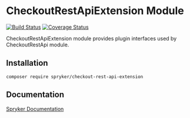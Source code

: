 # CheckoutRestApiExtension Module
[![Build Status](https://travis-ci.org/spryker/checkout-rest-api-extension.svg)](https://travis-ci.org/spryker/checkout-rest-api-extension)
[![Coverage Status](https://coveralls.io/repos/github/spryker/checkout-rest-api-extension/badge.svg)](https://coveralls.io/github/spryker/checkout-rest-api-extension)

CheckoutRestApiExtension module provides plugin interfaces used by CheckoutRestApi module.

## Installation

```
composer require spryker/checkout-rest-api-extension
```

## Documentation

[Spryker Documentation](https://academy.spryker.com/developing_with_spryker/module_guide/modules.html)
